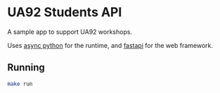 # UA92 Students API

A sample app to support UA92 workshops.

Uses [async python](https://docs.python.org/3/library/asyncio.html) for the runtime, and [fastapi](https://fastapi.tiangolo.com/) for the web framework.

## Running

```bash
make run
```
